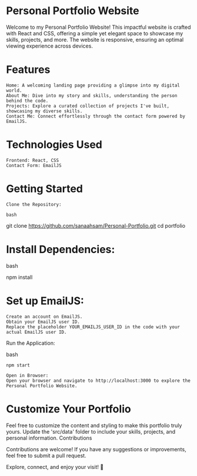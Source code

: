 <h1>Personal Portfolio Website</h1>

Welcome to my Personal Portfolio Website! This impactful website is crafted with React and CSS, offering a simple yet elegant space to showcase my skills, projects, and more. The website is responsive, ensuring an optimal viewing experience across devices.
<h1>Features</h1>

    Home: A welcoming landing page providing a glimpse into my digital world.
    About Me: Dive into my story and skills, understanding the person behind the code.
    Projects: Explore a curated collection of projects I've built, showcasing my diverse skills.
    Contact Me: Connect effortlessly through the contact form powered by EmailJS.

<h1>Technologies Used</h1>

    Frontend: React, CSS
    Contact Form: EmailJS

<h1>Getting Started</h1>

    Clone the Repository:

    bash

git clone https://github.com/sanaahsam/Personal-Portfolio.git
cd portfolio

# Install Dependencies:

bash

npm install

# Set up EmailJS:

    Create an account on EmailJS.
    Obtain your EmailJS user ID.
    Replace the placeholder YOUR_EMAILJS_USER_ID in the code with your actual EmailJS user ID.

Run the Application:

bash

    npm start

    Open in Browser:
    Open your browser and navigate to http://localhost:3000 to explore the Personal Portfolio Website.

# Customize Your Portfolio

Feel free to customize the content and styling to make this portfolio truly yours. Update the 'src/data' folder to include your skills, projects, and personal information.
Contributions

Contributions are welcome! If you have any suggestions or improvements, feel free to submit a pull request.


Explore, connect, and enjoy your visit! 🌟
